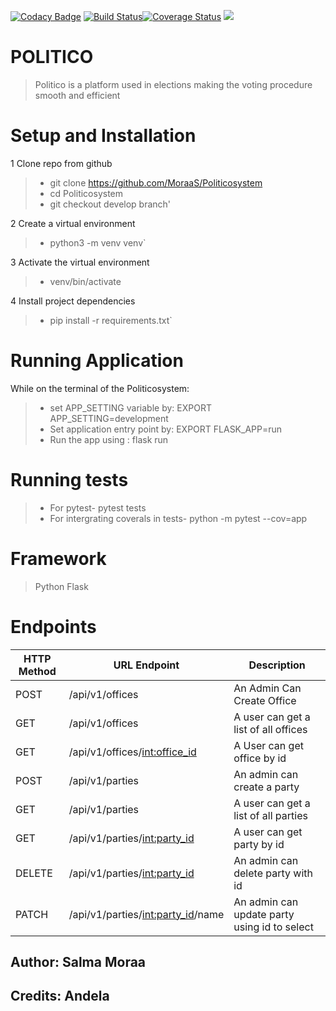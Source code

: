 [![Codacy Badge](https://api.codacy.com/project/badge/Grade/bbcb75a47fed4509a006645dae946fad)](https://app.codacy.com/app/MoraaS/Politicosystem?utm_source=github.com&utm_medium=referral&utm_content=MoraaS/Politicosystem&utm_campaign=Badge_Grade_Dashboard)
[![Build Status](https://travis-ci.org/MoraaS/Politicosystem.svg?branch=develop)](https://travis-ci.org/MoraaS/Politicosystem)[![Coverage Status](https://coveralls.io/repos/github/MoraaS/Politicosystem/badge.svg)](https://coveralls.io/github/MoraaS/Politicosystem)
<a href="https://codeclimate.com/github/MoraaS/Politicosystem/maintainability"><img src="https://api.codeclimate.com/v1/badges/0d1a30ed1d095a439fc7/maintainability" /></a>

# POLITICO

 >Politico is a platform used in elections making the voting procedure smooth and efficient

# Setup and Installation

1 Clone repo from github

> - git clone https://github.com/MoraaS/Politicosystem
> - cd Politicosystem
> - git checkout develop branch'

2 Create a virtual environment

> - python3 -m venv venv`

3 Activate the virtual environment

> - venv/bin/activate

4 Install project dependencies

> - pip install -r requirements.txt`

# Running Application 

While on the terminal of the Politicosystem:

> - set APP_SETTING variable by: EXPORT APP_SETTING=development
> - Set application entry point by: EXPORT FLASK_APP=run
> - Run the app using : flask run

# Running tests

>- For pytest- pytest tests
>- For intergrating coverals in tests- python -m pytest --cov=app

# Framework

> Python Flask

# Endpoints

| HTTP Method   | URL Endpoint  | Description  |
| -------- | ------------------------------------ | ---------------- |
| POST   | /api/v1/offices                   | An Admin Can Create Office |
| GET    | /api/v1/offices                    | A user can get a list of all offices |
| GET  | /api/v1/offices/<int:office_id>    | A User can get office by id |
| POST    | /api/v1/parties                    | An admin can create a party |
| GET  | /api/v1/parties | A user can get a list of all parties |
| GET   | /api/v1/parties/<int:party_id>      | A user can get party by id |
| DELETE  | /api/v1/parties/<int:party_id> | An admin can delete party with id |
| PATCH | /api/v1/parties/<int:party_id>/name | An admin can update party using id to select|

## Author: Salma Moraa 

## Credits: Andela

